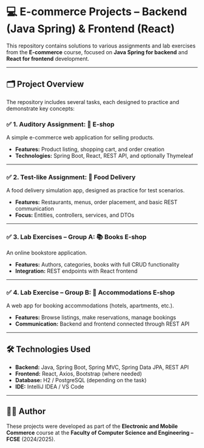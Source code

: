 # 💻 E-commerce Projects – Backend (Java Spring) & Frontend (React)

This repository contains solutions to various assignments and lab exercises from the **E-commerce** course, focused on **Java Spring for backend** and **React for frontend** development.

---

## 🗂️ Project Overview

The repository includes several tasks, each designed to practice and demonstrate key concepts:

### ✅ 1. Auditory Assignment: 🛒 E-shop

A simple e-commerce web application for selling products.

- **Features:** Product listing, shopping cart, and order creation  
- **Technologies:** Spring Boot, React, REST API, and optionally Thymeleaf

---

### ✅ 2. Test-like Assignment: 🍕 Food Delivery

A food delivery simulation app, designed as practice for test scenarios.

- **Features:** Restaurants, menus, order placement, and basic REST communication  
- **Focus:** Entities, controllers, services, and DTOs

---

### ✅ 3. Lab Exercises – Group A: 📚 Books E-shop

An online bookstore application.

- **Features:** Authors, categories, books with full CRUD functionality  
- **Integration:** REST endpoints with React frontend

---

### ✅ 4. Lab Exercise – Group B: 🏨 Accommodations E-shop

A web app for booking accommodations (hotels, apartments, etc.).

- **Features:** Browse listings, make reservations, manage bookings  
- **Communication:** Backend and frontend connected through REST API

---

## 🛠️ Technologies Used

- **Backend:** Java, Spring Boot, Spring MVC, Spring Data JPA, REST API  
- **Frontend:** React, Axios, Bootstrap (where needed)  
- **Database:** H2 / PostgreSQL (depending on the task)  
- **IDE:** IntelliJ IDEA / VS Code

---

## 👨‍🎓 Author

These projects were developed as part of the **Electronic and Mobile Commerce** course at the **Faculty of Computer Science and Engineering – FCSE** (2024/2025).
